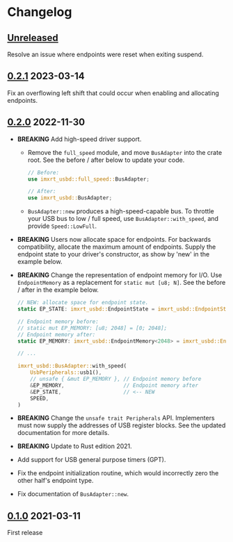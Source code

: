 Changelog
=========

[Unreleased]
------------

Resolve an issue where endpoints were reset when exiting suspend.

[0.2.1] 2023-03-14
------------------

Fix an overflowing left shift that could occur when enabling and allocating
endpoints.

[0.2.0] 2022-11-30
------------------

- **BREAKING** Add high-speed driver support.
  - Remove the `full_speed` module, and move `BusAdapter` into the crate root.
    See the before / after below to update your code.

    ```rust
    // Before:
    use imxrt_usbd::full_speed::BusAdapter;

    // After:
    use imxrt_usbd::BusAdapter;
    ```

  - `BusAdapter::new` produces a high-speed-capable bus. To throttle your USB
    bus to low / full speed, use `BusAdapter::with_speed`, and provide
    `Speed::LowFull`.

- **BREAKING** Users now allocate space for endpoints. For backwards compatibility,
  allocate the maximum amount of endpoints. Supply the endpoint state to your driver's
  constructor, as show by 'new' in the example below.

- **BREAKING** Change the representation of endpoint memory for I/O. Use `EndpointMemory`
  as a replacement for `static mut [u8; N]`. See the before / after in the example below.

  ```rust
  // NEW: allocate space for endpoint state.
  static EP_STATE: imxrt_usbd::EndpointState = imxrt_usbd::EndpointState::max_endpoints();

  // Endpoint memory before:
  // static mut EP_MEMORY: [u8; 2048] = [0; 2048];
  // Endpoint memory after:
  static EP_MEMORY: imxrt_usbd::EndpointMemory<2048> = imxrt_usbd::EndpointMemory::new();

  // ...

  imxrt_usbd::BusAdapter::with_speed(
      UsbPeripherals::usb1(),
      // unsafe { &mut EP_MEMORY }, // Endpoint memory before
      &EP_MEMORY,                   // Endpoint memory after
      &EP_STATE,                    // <-- NEW
      SPEED,
  )
  ```

- **BREAKING** Change the `unsafe trait Peripherals` API. Implementers must now supply the
  addresses of USB register blocks. See the updated documentation for more details.

- **BREAKING** Update to Rust edition 2021.
- Add support for USB general purpose timers (GPT).
- Fix the endpoint initialization routine, which would incorrectly zero the
  other half's endpoint type.
- Fix documentation of `BusAdapter::new`.

[0.1.0] 2021-03-11
------------------

First release

[Unreleased]: https://github.com/imxrt-rs/imxrt-usbd/compare/v0.2.1...HEAD
[0.2.1]: https://github.com/imxrt-rs/imxrt-usbd/compare/v0.2.0...v0.2.1
[0.2.0]: https://github.com/imxrt-rs/imxrt-usbd/compare/v0.1.0...v0.2.0
[0.1.0]: https://github.com/imxrt-rs/imxrt-usbd/tree/v0.1.0
